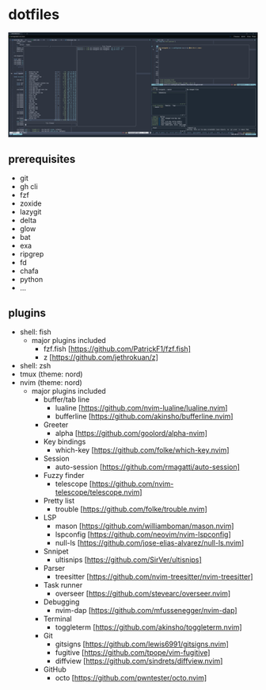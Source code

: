 # dotfiles

![example](https://github.com/aoi-taniguchi/dotfiles/blob/master/img/image.png?raw=true)

## prerequisites
- git
- gh cli
- fzf
- zoxide
- lazygit
- delta
- glow
- bat
- exa
- ripgrep
- fd
- chafa
- python
- ...

## plugins
- shell: fish
  - major plugins included
    - fzf.fish [https://github.com/PatrickF1/fzf.fish]
    - z [https://github.com/jethrokuan/z]
- shell: zsh
- tmux (theme: nord)
- nvim (theme: nord)
  - major plugins included
    - buffer/tab line
      - lualine [https://github.com/nvim-lualine/lualine.nvim]
      - bufferline [https://github.com/akinsho/bufferline.nvim]
    - Greeter
      - alpha [https://github.com/goolord/alpha-nvim]
    - Key bindings
      - which-key [https://github.com/folke/which-key.nvim]
    - Session
      - auto-session [https://github.com/rmagatti/auto-session]
    - Fuzzy finder
      - telescope [https://github.com/nvim-telescope/telescope.nvim]
    - Pretty list
      - trouble [https://github.com/folke/trouble.nvim]
    - LSP
      - mason [https://github.com/williamboman/mason.nvim]
      - lspconfig [https://github.com/neovim/nvim-lspconfig]
      - null-ls [https://github.com/jose-elias-alvarez/null-ls.nvim]
    - Snnipet
      - ultisnips [https://github.com/SirVer/ultisnips]
    - Parser
      - treesitter [https://github.com/nvim-treesitter/nvim-treesitter]
    - Task runner
      - overseer [https://github.com/stevearc/overseer.nvim]
    - Debugging
      - nvim-dap [https://github.com/mfussenegger/nvim-dap]
    - Terminal
      - toggleterm [https://github.com/akinsho/toggleterm.nvim]
    - Git
      - gitsigns [https://github.com/lewis6991/gitsigns.nvim]
      - fugitive [https://github.com/tpope/vim-fugitive]
      - diffview [https://github.com/sindrets/diffview.nvim]
    - GitHub
      - octo [https://github.com/pwntester/octo.nvim]
